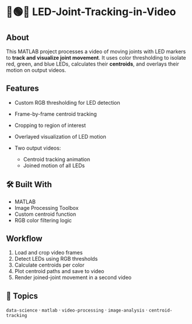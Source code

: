 # 🔴🟢🔵 LED-Joint-Tracking-in-Video

## About

This MATLAB project processes a video of moving joints with LED markers to **track and visualize joint movement**. It uses color thresholding to isolate red, green, and blue LEDs, calculates their **centroids**, and overlays their motion on output videos.

## Features

* Custom RGB thresholding for LED detection
* Frame-by-frame centroid tracking
* Cropping to region of interest
* Overlayed visualization of LED motion
* Two output videos:

  * Centroid tracking animation
  * Joined motion of all LEDs

## 🛠 Built With

* MATLAB
* Image Processing Toolbox
* Custom centroid function
* RGB color filtering logic

## Workflow

1. Load and crop video frames
2. Detect LEDs using RGB thresholds
3. Calculate centroids per color
4. Plot centroid paths and save to video
5. Render joined-joint movement in a second video

## 📁 Topics

`data-science` · `matlab` · `video-processing` · `image-analysis` · `centroid-tracking`
